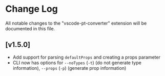# Change Log

All notable changes to the "vscode-pt-converter" extension will be documented in this file.

## [v1.5.0]

- Add support for parsing `defaultProps` and creating a props parameter
- CLI now has options for `--noTypes` (`-t`) (do not generate type information), `--props` (`-p`) (generate prop information)
